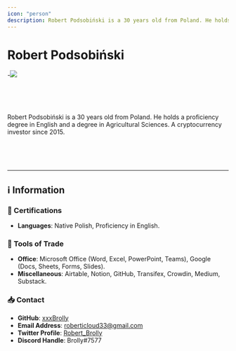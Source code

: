 ```yaml
---
icon: "person"
description: Robert Podsobiński is a 30 years old from Poland. He holds a proficiency degree in English and a degree in Agricultural Sciences. A cryptocurrency investor since 2015.
---
```


# Robert Podsobiński

-![](../../Images/Profiles/Robert-Podsobiński.png)

<br />
<br />
<br />

Robert Podsobiński is a 30 years old from Poland. He holds a proficiency degree in English and a degree in Agricultural Sciences. A cryptocurrency investor since 2015.

<br />
<br />
<br />

---

## ℹ️ Information

### 📜 Certifications

- **Languages**: Native Polish, Proficiency in English.

### 🧰 Tools of Trade

- **Office**: Microsoft Office (Word, Excel, PowerPoint, Teams), Google (Docs, Sheets, Forms, Slides).
- **Miscellaneous**: Airtable, Notion, GitHub, Transifex, Crowdin, Medium, Substack.

### 📥 Contact

- **GitHub**: [xxxBrolly](https://github.com/xxxBrolly)
- **Email Address**: [roberticloud33@gmail.com](mailto:roberticloud33@gmail.com)
- **Twitter Profile**: [Robert_Brolly](https://twitter.com/@Robert_Brolly)
- **Discord Handle**: Brolly#7577


